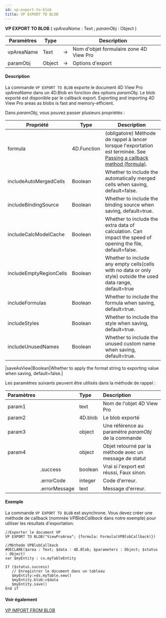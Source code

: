 ```yaml
---
id: vp-export-to-blob
title: VP EXPORT TO BLOB
---
```


<!-- REF #_method_.VP EXPORT TO BLOB.Syntax -->

**VP EXPORT TO BLOB** ( *vpAreaName* : Text ; *paramObj* : Object ) <!-- END REF -->

<!-- REF #_method_.VP EXPORT TO BLOB.Params -->

| Paramètres | Type   |    | Description                             |                  |
| ---------- | ------ | -- | --------------------------------------- | ---------------- |
| vpAreaName | Text   | -> | Nom d'objet formulaire zone 4D View Pro |                  |
| paramObj   | Object | -> | Options d'export                        | <!-- END REF --> |

#### Description

La commande `VP EXPORT TO BLOB` <!-- REF #_method_.VP EXPORT TO BLOB.Summary -->exporte le document 4D View Pro *vpAreaName* dans un 4D.Blob en fonction des options *paramObj*.<!-- END REF --> Le blob exporté est disponible par le callback export. Exporting and importing 4D View Pro areas as blobs is fast and memory-efficient.

Dans *paramObj*, vous pouvez passer plusieurs propriétés :

| Propriété               | Type                        | Description                                                                                                                                                                                                                                            |
| ----------------------- | --------------------------- | ------------------------------------------------------------------------------------------------------------------------------------------------------------------------------------------------------------------------------------------------------ |
| formula                 | 4D.Function | (obligatoire) Méthode de rappel à lancer lorsque l'exportation est terminée. See [Passing a callback method (formula)](vp-export-document.md#passing-a-callback-method-formula). |
| includeAutoMergedCells  | Boolean                     | Whether to include the automatically merged cells when saving, default=false.                                                                                                                                                          |
| includeBindingSource    | Boolean                     | Whether to include the binding source when saving, default=true.                                                                                                                                                                       |
| includeCalcModelCache   | Boolean                     | Whether to include the extra data of calculation. Can impact the speed of opening the file, default=false.                                                                                                             |
| includeEmptyRegionCells | Boolean                     | Whether to include any empty cells(cells with no data or only style) outside the used data range, default=true                                                                                                                      |
| includeFormulas         | Boolean                     | Whether to include the formula when saving, default=true.                                                                                                                                                                              |
| includeStyles           | Boolean                     | Whether to include the style when saving, default=true.                                                                                                                                                                                |
| includeUnusedNames      | Boolean                     | Whether to include the unused custom name when saving, default=true.                                                                                                                                                                   |

|saveAsView|Boolean|Whether to apply the format string to exporting value when saving, default=false.|

Les paramètres suivants peuvent être utilisés dans la méthode de rappel :

| Paramètres |                               | Type                    | Description                                              |
| :--------- | :---------------------------- | :---------------------- | :------------------------------------------------------- |
| param1     |                               | text                    | Nom de l'objet 4D View Pro                               |
| param2     |                               | 4D.blob | Le blob exporté                                          |
| param3     |                               | object                  | Une référence au paramètre *paramObj* de la commande     |
| param4     |                               | object                  | Objet retourné par la méthode avec un message de statut  |
|            | .success      | boolean                 | Vrai si l'export est réussi, Faux sinon. |
|            | .errorCode    | integer                 | Code d'erreur.                           |
|            | .errorMessage | text                    | Message d'erreur.                        |

#### Exemple

La commande `VP EXPORT TO BLOB` est asynchrone. Vous devez créer une méthode de callback (nommée *VPBlobCallback* dans notre exemple) pour utiliser les résultats d'exportation.

```4d
//Exporter le document VP
VP EXPORT TO BLOB("ViewProArea"; {formula: Formula(VPBlobCallback)})
```

```4d
//Méthode VPBlobCallback
#DECLARE($area : Text; $data : 4D.Blob; $parameters : Object; $status : Object)
var $myEntity : cs.myTableEntity

If ($status.success)
   // Enregistrer le document dans un tableau
   $myEntity:=ds.myTable.new()
   $myEntity.blob:=$data
   $myEntity.save()
End if

```

#### Voir également

[VP IMPORT FROM BLOB](vp-import-from-blob.md)
